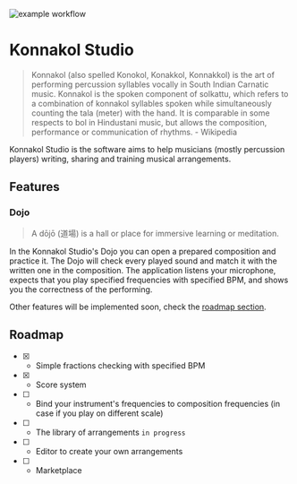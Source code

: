 ![example workflow](https://github.com/agmitron/handpanistan/actions/workflows/hello.yml/badge.svg)

# Konnakol Studio

> Konnakol (also spelled Konokol, Konakkol, Konnakkol) is the art of performing percussion syllables vocally in South Indian Carnatic music. Konnakol is the spoken component of solkattu, which refers to a combination of konnakol syllables spoken while simultaneously counting the tala (meter) with the hand. It is comparable in some respects to bol in Hindustani music, but allows the composition, performance or communication of rhythms. - Wikipedia

Konnakol Studio is the software aims to help musicians (mostly percussion players) writing, sharing and training musical arrangements.

## Features

### Dojo

> A dōjō (道場) is a hall or place for immersive learning or meditation.

In the Konnakol Studio's Dojo you can open a prepared composition and practice it. The Dojo will check every played sound and match it with the written one in the composition. The application listens your microphone, expects that you play specified frequencies with specified BPM, and shows you the correctness of the performing.

Other features will be implemented soon, check the [roadmap section](#roadmap).

## Roadmap

- [x] - Simple fractions checking with specified BPM
- [x] - Score system
- [ ] - Bind your instrument's frequencies to composition frequencies (in case if you play on different scale)
- [ ] - The library of arrangements `in progress`
- [ ] - Editor to create your own arrangements
- [ ] - Marketplace 

